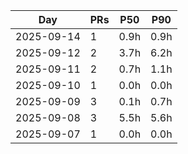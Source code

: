 | Day | PRs | P50 | P90 |
|-----|-----|-----|-----|
| 2025-09-14 | 1 | 0.9h | 0.9h |
| 2025-09-12 | 2 | 3.7h | 6.2h |
| 2025-09-11 | 2 | 0.7h | 1.1h |
| 2025-09-10 | 1 | 0.0h | 0.0h |
| 2025-09-09 | 3 | 0.1h | 0.7h |
| 2025-09-08 | 3 | 5.5h | 5.6h |
| 2025-09-07 | 1 | 0.0h | 0.0h |
